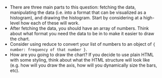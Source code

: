 * There are three main parts to this question: fetching the data, manipulating the data (i.e. into a format that can be visualized as a histogram), and drawing the histogram. Start by considering at a high-level how each of these will work.
* After fetching the data, you should have an array of numbers. Think about what format you need the data to be in to make it easier to draw the chart.
* Consider using reduce to convert your list of numbers to an object of `{ number: frequency of that number }`.
* How are you going to draw the chart? If you decide to use plain HTML with some styling, think about what the HTML structure will look like (e.g. how will you draw the axis, how will you dynamically size the bars, etc).